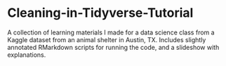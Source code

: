 # Cleaning-in-Tidyverse-Tutorial
A collection of learning materials I made for a data science class from a Kaggle dataset from an animal shelter in Austin, TX. Includes slightly annotated RMarkdown scripts for running the code, and a slideshow with explanations.
